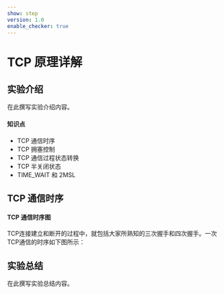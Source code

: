 ```yaml
---
show: step
version: 1.0
enable_checker: true
---
```


# TCP 原理详解

## 实验介绍

在此撰写实验介绍内容。

#### 知识点

- TCP 通信时序
- TCP 拥塞控制
- TCP 通信过程状态转换
- TCP 半关闭状态
- TIME_WAIT 和 2MSL

## TCP 通信时序
#### TCP 通信时序图
TCP连接建立和断开的过程中，就包括大家所熟知的三次握手和四次握手。一次TCP通信的时序如下图所示：






## 实验总结

在此撰写实验总结内容。
